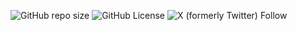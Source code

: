  ![GitHub repo size](https://img.shields.io/github/repo-size/Luis-Fyz/Git?style=flat)
 ![GitHub License](https://img.shields.io/github/license/Luis-Fyz/Git?style=flat)
![X (formerly Twitter) Follow](https://img.shields.io/twitter/follow/Papelldobrad?style=social&label=Seguir)

